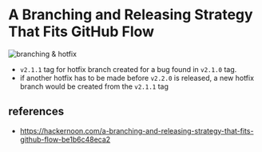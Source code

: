# A Branching and Releasing Strategy That Fits GitHub Flow
![branching & hotfix](https://hackernoon.com/hn-images/1*30UiOW1VKLX_6cCj2ySGsA.png)
- `v2.1.1` tag for hotfix branch created for a bug found in `v2.1.0` tag.
- if another hotfix has to be made before `v2.2.0` is released, a new hotfix branch would be created from the `v2.1.1` tag

## references
- https://hackernoon.com/a-branching-and-releasing-strategy-that-fits-github-flow-be1b6c48eca2
